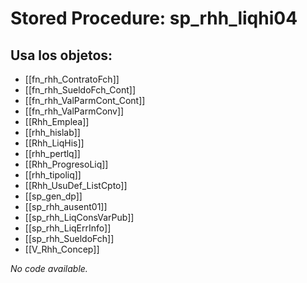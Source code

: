 # Stored Procedure: sp_rhh_liqhi04

## Usa los objetos:
- [[fn_rhh_ContratoFch]]
- [[fn_rhh_SueldoFch_Cont]]
- [[fn_rhh_ValParmCont_Cont]]
- [[fn_rhh_ValParmConv]]
- [[Rhh_Emplea]]
- [[rhh_hislab]]
- [[Rhh_LiqHis]]
- [[rhh_pertlq]]
- [[Rhh_ProgresoLiq]]
- [[rhh_tipoliq]]
- [[Rhh_UsuDef_ListCpto]]
- [[sp_gen_dp]]
- [[sp_rhh_ausent01]]
- [[sp_rhh_LiqConsVarPub]]
- [[sp_rhh_LiqErrInfo]]
- [[sp_rhh_SueldoFch]]
- [[V_Rhh_Concep]]

*No code available.*
